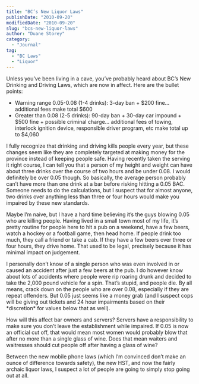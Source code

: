 ```yaml
---
title: "BC’s New Liquor Laws"
publishDate: "2010-09-20"
modifiedDate: "2010-09-20"
slug: "bcs-new-liquor-laws"
author: "Duane Storey"
category:
  - "Journal"
tag:
  - "BC Laws"
  - "Liquor"
---
```


Unless you’ve been living in a cave, you’ve probably heard about BC’s New Drinking and Driving Laws, which are now in affect. Here are the bullet points:

- Warning range 0.05-0.08 (1-4 drinks): 3-day ban + $200 fine… additional fees make total $600
- Greater than 0.08 (2-5 drinks): 90-day ban + 30-day car impound + $500 fine + possible criminal charge… additional fees of towing, interlock ignition device, responsible driver program, etc make total up to $4,060

I fully recognize that drinking and driving kills people every year, but these changes seem like they are completely targeted at making money for the province instead of keeping people safe. Having recently taken the serving it right course, I can tell you that a person of my height and weight can have about three drinks over the course of two hours and be under 0.08. I would definitely be over 0.05 though. So basically, the average person probably can’t have more than one drink at a bar before risking hitting a 0.05 BAC. Someone needs to do the calculations, but I suspect that for almost anyone, two drinks over anything less than three or four hours would make you impaired by these new standards.

Maybe I’m naive, but I have a hard time believing it’s the guys blowing 0.05 who are killing people. Having lived in a small town most of my life, it’s pretty routine for people here to hit a pub on a weekend, have a few beers, watch a hockey or a football game, then head home. If people drink too much, they call a friend or take a cab. If they have a few beers over three or four hours, they drive home. That used to be legal, precisely because it has minimal impact on judgement.

I personally don’t know of a single person who was even involved in or caused an accident after just a few beers at the pub. I do however know about lots of accidents where people were rip roaring drunk and decided to take the 2,000 pound vehicle for a spin. That’s stupid, and people die. By all means, crack down on the people who are over 0.08, especially if they are repeat offenders. But 0.05 just seems like a money grab (and I suspect cops will be giving out tickets and 24 hour impairments based on their \*discretion\* for values below that as well).

How will this affect bar owners and servers? Servers have a responsibility to make sure you don’t leave the establishment while impaired. If 0.05 is now an official cut off, that would mean most women would probably blow that after no more than a single glass of wine. Does that mean waiters and waitresses should cut people off after having a glass of wine?

Between the new mobile phone laws (which I’m convinced don’t make an ounce of difference towards safety), the new HST, and now the fairly archaic liquor laws, I suspect a lot of people are going to simply stop going out at all.
